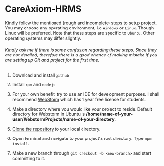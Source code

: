 # CareAxiom-HRMS
Kindly follow the mentioned (rough and incomplete) steps to setup project. You may choose any operating environment, i.e `Windows` or `Linux`. Though Linux will be preferred. Note that these steps are specific to `Ubuntu`. Other operating systems may differ slightly.

###### Kindly ask me if there is some confusion regarding these steps. Since they are not detailed, therefore there is a good chance of making mistake if you are setting up Git and project for the first time.

1) Download and install `github`

2) Install `npm` and `nodejs`

3) For your own benefit, try to use an IDE for development purposes. I shall recommend [WebStorm](https://www.jetbrains.com/student/) which has 1 year free license for students.

4) Make a directory where you would like your project to reside. Default directory for Webstorm in Ubuntu is **/home/name-of-your-user/WebstormProjects/name-of-your-directory**.

5) [Clone the repository](https://help.github.com/articles/cloning-a-repository/) to your local directory.

6) Open terminal and navigate to your project's root directory. Type `npm install`.

7) Make a new branch through `git checkout -b <new-branch>` and start committing to it.
